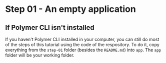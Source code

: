 # Step 01 - An empty application


## If Polymer CLI isn't installed

If you haven't Polymer CLI installed in your computer, you can still do most of the steps of this tutorial using the code of the respository. To do it, copy everything from the `step-01` folder (besides the `README.md`) into `app`. The `app` folder will be your working folder.

